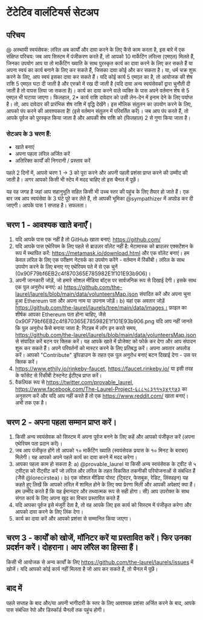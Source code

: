 # टेंटेटिव वालंटियर्स सेटअप

## परिचय

@ अस्थायी स्वयंसेवक:
लॉरेल अब कार्यों और दावा करने के लिए कैसे काम करता है, इस बारे में एक संक्षिप्त परिचय:
जब आप सिस्टम में पंजीकरण करते हैं, तो आपको 10 मार्केटिंग लॉरेल्स (एमएल) मिलते हैं, जिनका उपयोग आप या तो मार्केटिंग ख्याति के साथ पुरस्कृत कार्य का दावा करने के लिए कर सकते हैं या अपना स्वयं का कार्य बनाने के लिए कर सकते हैं, जिसका दावा कोई और कर सकता है। या, धर्म चक्र शुरू करने के लिए, आप स्वयं इसका दावा कर सकते हैं।
यदि कोई कार्य 5 एमएल का है, तो आयोजक की शेष राशि 5 एमएल घटा दी जाती है और एस्क्रो में रख दी जाती है (यदि दावा अन्य स्वयंसेवकों द्वारा चुनौती दी जाती है तो वापस लिया जा सकता है)। कार्य का दावा करने वाले व्यक्ति के पास अपने वर्तमान शेष से 5 एमएल भी घटाया जाएगा। फिलहाल, 2* कार्य राशि दावेदार को उसी लेन-देन में इनाम देने के लिए पर्याप्त है। तो, आप दावेदार की प्रारंभिक शेष राशि में वृद्धि देखेंगे।
इस मौलिक संतुलन का उपयोग करने के लिए, आपको पंप करने की आवश्यकता है! (इसे वर्तमान संतुलन में परिवर्तित करें)। जब आप पंप करते हैं, तो आपके पूर्वज को पुरस्कृत किया जाता है और आपकी शेष राशि को (फिलहाल) 2 से गुणा किया जाता है।

### सेटअप के 3 चरण हैं:

- खाते बनाएं
- अपना पहला लॉरेल अर्जित करें
- अतिरिक्त कार्यों की निगरानी / प्रस्ताव करें

पहले 2 दिनों में, आपसे चरण 1 -> 3 को पूरा करने और अपनी पहली प्रशंसा प्राप्त करने की उम्मीद की जाती है। अगर आपको किसी भी स्टेप में मदद चाहिए तो इस चैनल में पूछें।

यह वह जगह है जहां आप सहानुभूति सहित किसी भी उच्च स्तर की पहुंच के लिए तैयार हो जाते हैं। एक बार जब आप स्वयंसेवा के 3 घंटे पूरे कर लेते हैं, तो आपकी भूमिका @sympathizer में अपग्रेड कर दी जाएगी। आपके पास 1 सप्ताह है। सफलता।


## चरण 1 - आवश्यक खाते बनाएँ।
1. यदि आपके पास एक नहीं है तो GitHub खाता बनाएं: https://github.com/
2. यदि आपके पास एथेरियम के लिए पहले से ब्राउज़र वॉलेट नहीं है: मेटामास्क को ब्राउज़र एक्सटेंशन के रूप में स्थापित करें: https://metamask.io/download.html और एक वॉलेट बनाएं। हम केवल लॉरेल के लिए एक परीक्षण नेटवर्क का उपयोग करेंगे - वर्तमान में रिंकीबी। लॉरेल के साथ उपयोग करने के लिए बनाए गए एथेरियम पते में से एक चुनें (0x90F79bf6EB2c4f870365E785982E1f101E93b906)।
3. अपनी जानकारी जोड़ें, जो हमारे सोशल मीडिया बॉट्स पर सार्वजनिक रूप से दिखाई देगी। इसके साथ एक पुल अनुरोध बनाएं:
  a) https://github.com/the-laurel/laurels/blob/main/data/volunteersMap.json संपादित करें और अपना चुना हुआ Ethereum पता और अपना नाम या उपनाम जोड़ें।
  b) यहां एक अवतार जोड़ें https://github.com/the-laurel/laurels/tree/main/data/images। फ़ाइल का शीर्षक आपका Ethereum पता होना चाहिए, जैसे 0x90F79bf6EB2c4f870365E785982E1f101E93b906.png
यदि आप नहीं जानते कि पुल अनुरोध कैसे बनाया जाता है: गिटहब में लॉग इन करते समय, https://github.com/the-laurel/laurels/blob/main/data/volunteersMap.json से संपादित करें बटन पर क्लिक करें। यह आपके खाते में प्रोजेक्ट को फोर्क कर देगा और आप संपादन शुरू कर सकते हैं। अपने परिवर्तनों को मास्टर करने के लिए प्रतिबद्ध करें। अपना अवतार अपलोड करें। आपको "Contribute" ड्रॉपडाउन के तहत एक पुल अनुरोध बनाएं बटन दिखाई देगा - उस पर क्लिक करें।
4. https://www.ethily.io/rinkeby-faucet, https://faucet.rinkeby.io/ या इसी तरह के फॉसेट से रिंकीबी टेस्टनेट ईटीएच प्राप्त करें।
5. वैकल्पिक रूप से https://twitter.com/provable_laurel, https://www.facebook.com/The-Laurel-Project-६८८५८३११५३४९९७३ का अनुसरण करें और यदि आप नहीं करते हैं तो एक https://www.reddit.com/ खाता बनाएं। अभी तक एक है।


## चरण 2 - अपना पहला सम्मान प्राप्त करें।
1. किसी अन्य स्वयंसेवक को सिस्टम में अपना पूर्वज बनने के लिए कहें और आपको पंजीकृत करें (अपना एथेरियम पता प्रदान करें)।
2. जब आप पंजीकृत होंगे तो आपको १० मार्केटिंग ख्याति (स्वयंसेवक प्रयास के १० मिनट के बराबर) मिलेगी। यह आपको अपने पहले कार्य का दावा करने में मदद करेगा।
3. आपका पहला काम हो सकता है:
    a) @provable_laurel या किसी अन्य स्वयंसेवक के ट्वीट से ५ ट्वीट्स को रीट्वीट करें जो लॉरेल और लॉरेल के तहत विकसित तकनीकी परियोजनाओं से संबंधित हैं (जैसे @lorecirstea)।
    b) एक सोशल मीडिया पोस्ट (ट्विटर, फेसबुक, रेडिट, लिंक्डइन) यह कहते हुए लिखें कि आपको लॉरेल में शामिल होने के लिए क्या प्रेरणा मिली और आपकी अपेक्षाएं क्या हैं। हम उम्मीद करते हैं कि यह ईमानदार और तथ्यात्मक रूप से सही होगा।
    सी) आप उपरोक्त के साथ संगत कार्य के लिए अपना खुद का विचार प्रस्तावित करते हैं
4. यदि आपका पूर्वज इसे मंजूरी देता है, तो वह आपके लिए इस कार्य को सिस्टम में पंजीकृत करेगा और आपको दावा करने के लिए लिंक देगा।
5. कार्य का दावा करें और आपको प्रशंसा से सम्मानित किया जाएगा।


## चरण 3 - कार्यों को खोजें, मॉनिटर करें या प्रस्तावित करें। फिर उनका प्रदर्शन करें। दोहराना। आप लॉरेल का हिस्सा हैं।
किसी भी आयोजक से अन्य कार्यों के लिए https://github.com/the-laurel/laurels/issues में खोजें।
यदि आपको कोई कार्य नहीं मिलता है जो आप कर सकते हैं, तो चैनल में पूछें।


## बाद में
पहले सप्ताह के बाद और/या अपनी भागीदारी के स्तर के लिए आवश्यक प्रशंसा अर्जित करने के बाद, आपके पास संबंधित रेपो और डिस्कॉर्ड चैनलों तक पहुंच होगी।